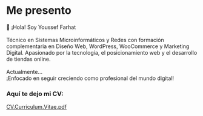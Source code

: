 # Me presento

👋 ¡Hola! Soy Youssef Farhat<br><br>
Técnico en Sistemas Microinformáticos y Redes con formación complementaria en Diseño Web, WordPress, WooCommerce y Marketing Digital. Apasionado por la tecnología, el posicionamiento web y el desarrollo de tiendas online.<br><br>Actualmente...<br>¡Enfocado en seguir creciendo como profesional del mundo digital!

<h3>Aquí te dejo mi CV:</h3>

[CV.Curriculum.Vitae.pdf](https://github.com/user-attachments/files/19622358/CV.Curriculum.Vitae.pdf)
